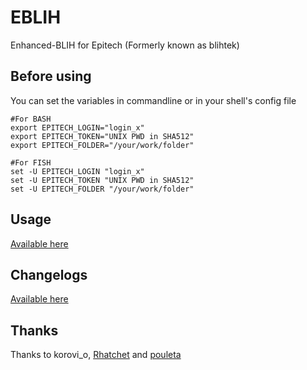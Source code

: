 # EBLIH
Enhanced-BLIH for Epitech (Formerly known as blihtek)

## Before using
You can set the variables in commandline or in your shell's config file
````shell
#For BASH
export EPITECH_LOGIN="login_x"
export EPITECH_TOKEN="UNIX PWD in SHA512"
export EPITECH_FOLDER="/your/work/folder"
````
````fish
#For FISH
set -U EPITECH_LOGIN "login_x"
set -U EPITECH_TOKEN "UNIX PWD in SHA512"
set -U EPITECH_FOLDER "/your/work/folder"
````

## Usage

[Available here](https://github.com/hug33k/eblih/blob/master/USAGE.md)

## Changelogs

[Available here](https://github.com/hug33k/eblih/blob/master/CHANGELOGS.md)

## Thanks
Thanks to korovi_o, [Rhatchet](https://github.com/Rhatchet) and [pouleta](https://github.com/pouleta)
